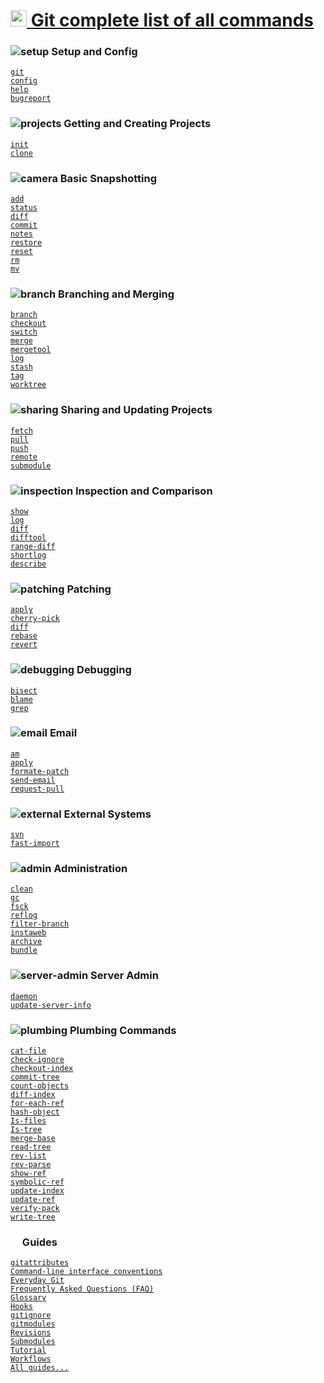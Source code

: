 # [<img width="26" src="https://git-scm.com/images/icons/book.png"> Git complete list of all commands](https://git-scm.com/docs/git#_git_commands)

### ![setup](https://git-scm.com/images/icons/setup-sm.png) Setup and Config
[`git`](https://git-scm.com/docs/git)\
[`config`](https://git-scm.com/docs/git-config)\
[`help`](https://git-scm.com/docs/git-help)\
[`bugreport`](https://git-scm.com/docs/git-bugreport)

### ![projects](https://git-scm.com/images/icons/projects-sm.png) Getting and Creating Projects
[`init`](https://git-scm.com/docs/git-init)\
[`clone`](https://git-scm.com/docs/git-clone)

### ![camera](https://git-scm.com/images/icons/camera-sm.png) Basic Snapshotting
[`add`](https://git-scm.com/docs/git-add)\
[`status`](https://git-scm.com/docs/git-status)\
[`diff`](https://git-scm.com/docs/git-diff)\
[`commit`](https://git-scm.com/docs/git-commit)\
[`notes`](https://git-scm.com/docs/git-notes)\
[`restore`](https://git-scm.com/docs/git-restore)\
[`reset`](https://git-scm.com/docs/git-reset)\
[`rm`](https://git-scm.com/docs/git-rm)\
[`mv`](https://git-scm.com/docs/git-mv)

### ![branch](https://git-scm.com/images/icons/branch-sm.png) Branching and Merging
[`branch`](https://git-scm.com/docs/git-branch)\
[`checkout`](https://git-scm.com/docs/git-checkout)\
[`switch`](https://git-scm.com/docs/git-switch)\
[`merge`](https://git-scm.com/docs/git-merge)\
[`mergetool`](https://git-scm.com/docs/git-mergetool)\
[`log`](https://git-scm.com/docs/git-log)\
[`stash`](https://git-scm.com/docs/git-stash)\
[`tag`](https://git-scm.com/docs/git-tag)\
[`worktree`](https://git-scm.com/docs/git-worktree)

### ![sharing](https://git-scm.com/images/icons/sharing-sm.png) Sharing and Updating Projects
[`fetch`](https://git-scm.com/docs/git-fetch)\
[`pull`](https://git-scm.com/docs/git-pull)\
[`push`](https://git-scm.com/docs/git-push)\
[`remote`](https://git-scm.com/docs/git-remote)\
[`submodule`](https://git-scm.com/docs/git-submodule)

### ![inspection](https://git-scm.com/images/icons/inspection-sm.png) Inspection and Comparison
[`show`](https://git-scm.com/docs/git-show)\
[`log`](https://git-scm.com/docs/git-log)\
[`diff`](https://git-scm.com/docs/git-diff)\
[`difftool`](https://git-scm.com/docs/git-difftool)\
[`range-diff`](https://git-scm.com/docs/git-range-diff)\
[`shortlog`](https://git-scm.com/docs/git-shortlog)\
[`describe`](https://git-scm.com/docs/git-describe)

### ![patching](https://git-scm.com/images/icons/patching-sm.png) Patching
[`apply`](https://git-scm.com/docs/git-apply)\
[`cherry-pick`](https://git-scm.com/docs/git-cherry-pick)\
[`diff`](https://git-scm.com/docs/git-diff)\
[`rebase`](https://git-scm.com/docs/git-rebase)\
[`revert`](https://git-scm.com/docs/git-revert)

### ![debugging](https://git-scm.com/images/icons/debugging-sm.png) Debugging
[`bisect`](https://git-scm.com/docs/git-bisect)\
[`blame`](https://git-scm.com/docs/git-blame)\
[`grep`](https://git-scm.com/docs/git-grep)

### ![email](https://git-scm.com/images/icons/email-sm.png) Email
[`am`](https://git-scm.com/docs/git-am)\
[`apply`](https://git-scm.com/docs/git-apply)\
[`formate-patch`](https://git-scm.com/docs/git-format-patch)\
[`send-email`](https://git-scm.com/docs/git-send-email)\
[`request-pull`](https://git-scm.com/docs/git-request-pull)

### ![external](https://git-scm.com/images/icons/external-sm.png) External Systems
[`svn`](https://git-scm.com/docs/git-svn)\
[`fast-import`](https://git-scm.com/docs/git-fast-import)

### ![admin](https://git-scm.com/images/icons/admin-sm.png) Administration
[`clean`](https://git-scm.com/docs/git-clean)\
[`gc`](https://git-scm.com/docs/git-gc)\
[`fsck`](https://git-scm.com/docs/git-fsck)\
[`reflog`](https://git-scm.com/docs/git-reflog)\
[`filter-branch`](https://git-scm.com/docs/git-filter-branch)\
[`instaweb`](https://git-scm.com/docs/git-instaweb)\
[`archive`](https://git-scm.com/docs/git-archive)\
[`bundle`](https://git-scm.com/docs/git-bundle)

### ![server-admin](https://git-scm.com/images/icons/server-admin-sm.png) Server Admin
[`daemon`](https://git-scm.com/docs/git-daemon)\
[`update-server-info`](https://git-scm.com/docs/git-update-server-info)

### ![plumbing](https://git-scm.com/images/icons/plumbing-sm.png) Plumbing Commands
[`cat-file`](https://git-scm.com/docs/git-cat-file)\
[`check-ignore`](https://git-scm.com/docs/git-check-ignore)\
[`checkout-index`](https://git-scm.com/docs/git-checkout-index)\
[`commit-tree`](https://git-scm.com/docs/git-commit-tree)\
[`count-objects`](https://git-scm.com/docs/git-count-objects)\
[`diff-index`](https://git-scm.com/docs/git-diff-index)\
[`for-each-ref`](https://git-scm.com/docs/git-for-each-ref)\
[`hash-object`](https://git-scm.com/docs/git-hash-object)\
[`Is-files`](https://git-scm.com/docs/git-ls-files)\
[`Is-tree`](https://git-scm.com/docs/git-ls-tree)\
[`merge-base`](https://git-scm.com/docs/git-merge-base)\
[`read-tree`](https://git-scm.com/docs/git-read-tree)\
[`rev-list`](https://git-scm.com/docs/git-rev-list)\
[`rev-parse`](https://git-scm.com/docs/git-rev-parse)\
[`show-ref`](https://git-scm.com/docs/git-show-ref)\
[`symbolic-ref`](https://git-scm.com/docs/git-symbolic-ref)\
[`update-index`](https://git-scm.com/docs/git-update-index)\
[`update-ref`](https://git-scm.com/docs/git-update-ref)\
[`verify-pack`](https://git-scm.com/docs/git-verify-pack)\
[`write-tree`](https://git-scm.com/docs/git-write-tree)

### <img width="15" src="https://git-scm.com/images/icons/book.png"> Guides
[`gitattributes`](https://git-scm.com/docs/gitattributes)\
[`Command-line interface conventions`](https://git-scm.com/docs/gitcli)\
[`Everyday Git`]()\
[`Frequently Asked Questions (FAQ)`](https://git-scm.com/docs/giteveryday)\
[`Glossary`](https://git-scm.com/docs/gitglossary)\
[`Hooks`](https://git-scm.com/docs/githooks)\
[`gitignore`](https://git-scm.com/docs/gitignore)\
[`gitmodules`](https://git-scm.com/docs/gitmodules)\
[`Revisions`](https://git-scm.com/docs/gitrevisions)\
[`Submodules`](https://git-scm.com/docs/gitsubmodules)\
[`Tutorial`](https://git-scm.com/docs/gittutorial)\
[`Workflows`](https://git-scm.com/docs/gitworkflows)\
[`All guides...`](https://git-scm.com/docs/git#_guides)
 
